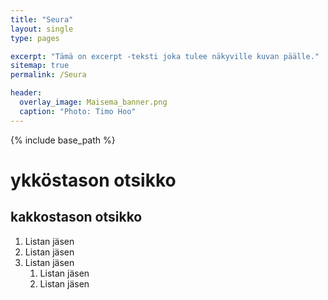 ```yaml
---
title: "Seura"
layout: single
type: pages

excerpt: "Tämä on excerpt -teksti joka tulee näkyville kuvan päälle."
sitemap: true
permalink: /Seura

header:
  overlay_image: Maisema_banner.png
  caption: "Photo: Timo Hoo"
---
```


{% include base_path %}

# ykköstason otsikko

## kakkostason otsikko

1. Listan jäsen
2. Listan jäsen
3. Listan jäsen
   1. Listan jäsen
   2. Listan jäsen
